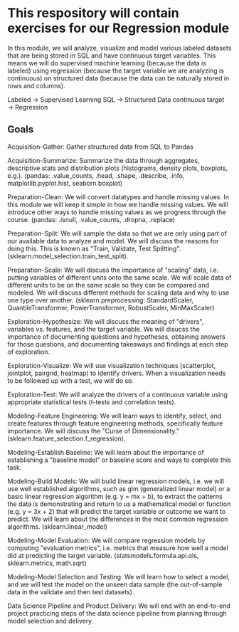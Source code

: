# This respository will contain exercises for our Regression module

In this module, we will analyze, visualize and model various labeled datasets that are being stored in SQL and have continuous target variables. This means we will do supervised machine learning (because the data is labeled) using regression (because the target variable we are analyzing is continuous) on structured data (because the data can be naturally stored in rows and columns).

Labeled 
→
 Supervised Learning
SQL 
→
 Structured Data
continuous target 
→
 Regression

## Goals
Acquisition-Gather: Gather structured data from SQL to Pandas

Acquisition-Summarize: Summarize the data through aggregates, descriptive stats and distribution plots (histograms, density plots, boxplots, e.g.). (pandas: .value_counts, .head, .shape, .describe, .info, matplotlib.pyplot.hist, seaborn.boxplot)

Preparation-Clean: We will convert datatypes and handle missing values. In this module we will keep it simple in how we handle missing values. We will introduce other ways to handle missing values as we progress through the course. (pandas: .isnull, .value_counts, .dropna, .replace)

Preparation-Split: We will sample the data so that we are only using part of our available data to analyze and model. We will discuss the reasons for doing this. This is known as "Train, Validate, Test Splitting". (sklearn.model_selection.train_test_split).

Preparation-Scale: We will discuss the importance of "scaling" data, i.e. putting variables of different units onto the same scale. We will scale data of different units to be on the same scale so they can be compared and modeled. We will discuss different methods for scaling data and why to use one type over another. (sklearn.preprocessing: StandardScaler, QuantileTransformer, PowerTransformer, RobustScaler, MinMaxScaler)

Exploration-Hypothesize: We will discuss the meaning of "drivers", variables vs. features, and the target variable. We will disucss the importance of documenting questions and hypotheses, obtaining answers for those questions, and documenting takeaways and findings at each step of exploration.

Exploration-Visualize: We will use visualization techniques (scatterplot, jointplot, pairgrid, heatmap) to identify drivers. When a visualization needs to be followed up with a test, we will do so.

Exploration-Test: We will analyze the drivers of a continuous variable using appropriate statistical tests (t-tests and correlation tests).

Modeling-Feature Engineering: We will learn ways to identify, select, and create features through feature engineering methods, specifically feature importance. We will discuss the "Curse of Dimensionality." (sklearn.feature_selection.f_regression).

Modeling-Establish Baseline: We will learn about the importance of establishing a "baseline model" or baseline score and ways to complete this task.

Modeling-Build Models: We will build linear regression models, i.e. we will use well established algorithms, such as glm (generalized linear model) or a basic linear regression algorithm (e.g. y = mx + b), to extract the patterns the data is demonstrating and return to us a mathematical model or function (e.g. y = 3x + 2) that will predict the target variable or outcome we want to predict. We will learn about the differences in the most common regression algorithms. (sklearn.linear_model)

Modeling-Model Evaluation: We will compare regression models by computing "evaluation metrics", i.e. metrics that measure how well a model did at predicting the target variable. (statsmodels.formula.api.ols, sklearn.metrics, math.sqrt)

Modeling-Model Selection and Testing: We will learn how to select a model, and we will test the model on the unseen data sample (the out-of-sample data in the validate and then test datasets).

Data Science Pipeline and Product Delivery: We will end with an end-to-end project practicing steps of the data science pipeline from planning through model selection and delivery.